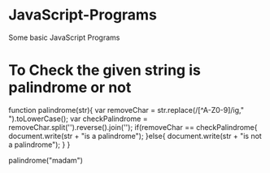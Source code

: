 # JavaScript-Programs
Some basic JavaScript Programs

# To Check the given string is palindrome or not

function palindrome(str){
      var removeChar = str.replace(/[^A-Z0-9]/ig," ").toLowerCase();
      var checkPalindrome = removeChar.split('').reverse().join('');
          if(removeChar == checkPalindrome{
              document.write(str + "is a palindrome");
          }else{
              document.write(str + "is not a palindrome");
          }
}

palindrome("madam")
